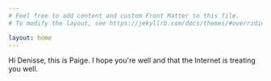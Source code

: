 ```yaml
---
# Feel free to add content and custom Front Matter to this file.
# To modify the layout, see https://jekyllrb.com/docs/themes/#overriding-theme-defaults

layout: home
---
```


Hi Denisse, this is Paige. I hope you're well and that the Internet is treating you well.